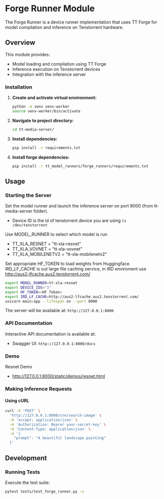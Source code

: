 
# Forge Runner Module

The Forge Runner is a device runner implementation that uses TT Forge for model compilation and inference on Tenstorrent hardware.

## Overview

This module provides:
- Model loading and compilation using TT Forge
- Inference execution on Tenstorrent devices
- Integration with the inference server

### Installation

1. **Create and activate virtual environment:**
   ```bash
   python -m venv venv-worker
   source venv-worker/bin/activate
   ```

2. **Navigate to project directory:**
   ```bash
   cd tt-media-server/
   ```

3. **Install dependencies:**
   ```bash
   pip install -r requirements.txt
   ```

3. **Install forge dependencies:**
   ```bash
   pip install -r tt_model_runners/forge_runners/requirements.txt
   ```

## Usage

### Starting the Server

Set the model runner and launch the inference server on port 8000 (from tt-media-server folder).

- Device ID is the id of tenstorrent device you are using
```ls /dev/tenstorrent```

Use MODEL_RUNNER to select which model is run
   - TT_XLA_RESNET = "tt-xla-resnet"
   - TT_XLA_VOVNET = "tt-xla-vovnet"
   - TT_XLA_MOBILENETV2 = "tt-xla-mobilenetv2"

Set appropriate HF_TOKEN to load weights from Huggingface.
IRD_LF_CACHE is out large file caching service, in IRD enviroment use http://aus2-lfcache.aus2.tenstorrent.com/

```bash
export MODEL_RUNNER=tt-xla-resnet
export DEVICE_IDS="3"
export HF_TOKEN=<HF Token>
export IRD_LF_CACHE=http://aus2-lfcache.aus2.tenstorrent.com/
uvicorn main:app --lifespan on --port 8000
```

The server will be available at: `http://127.0.0.1:8000`

### API Documentation

Interactive API documentation is available at:
- Swagger UI: `http://127.0.0.1:8000/docs`

### Demo

Resnet Demo 
- http://127.0.0.1:8000/static/demos/resnet.html

### Making Inference Requests

#### Using cURL
```bash
curl -X 'POST' \
  'http://127.0.0.1:8000/cnn/search-image' \
  -H 'accept: application/json' \
  -H 'Authorization: Bearer your-secret-key' \
  -H 'Content-Type: application/json' \
  -d '{
    "prompt": "A beautiful landscape painting"
  }'
```

## Development

### Running Tests

Execute the test suite:
```bash
pytest tests/test_forge_runner.py -v
```
